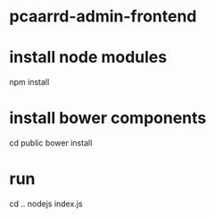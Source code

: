 # pcaarrd-admin-frontend

# install node modules
npm install

# install bower components
cd public
bower install

# run
cd ..
nodejs index.js
